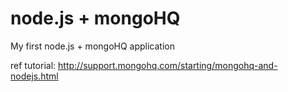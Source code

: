 node.js + mongoHQ
=================

My first node.js + mongoHQ application

ref tutorial: http://support.mongohq.com/starting/mongohq-and-nodejs.html 